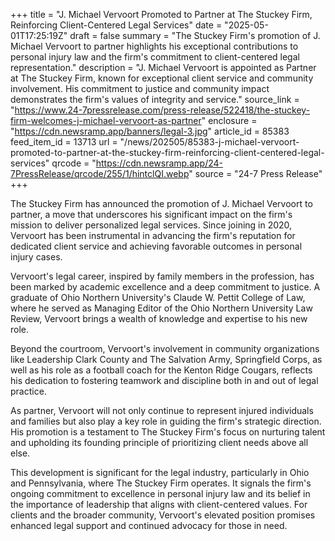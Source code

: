 +++
title = "J. Michael Vervoort Promoted to Partner at The Stuckey Firm, Reinforcing Client-Centered Legal Services"
date = "2025-05-01T17:25:19Z"
draft = false
summary = "The Stuckey Firm's promotion of J. Michael Vervoort to partner highlights his exceptional contributions to personal injury law and the firm's commitment to client-centered legal representation."
description = "J. Michael Vervoort is appointed as Partner at The Stuckey Firm, known for exceptional client service and community involvement. His commitment to justice and community impact demonstrates the firm's values of integrity and service."
source_link = "https://www.24-7pressrelease.com/press-release/522418/the-stuckey-firm-welcomes-j-michael-vervoort-as-partner"
enclosure = "https://cdn.newsramp.app/banners/legal-3.jpg"
article_id = 85383
feed_item_id = 13713
url = "/news/202505/85383-j-michael-vervoort-promoted-to-partner-at-the-stuckey-firm-reinforcing-client-centered-legal-services"
qrcode = "https://cdn.newsramp.app/24-7PressRelease/qrcode/255/1/hintclQI.webp"
source = "24-7 Press Release"
+++

<p>The Stuckey Firm has announced the promotion of J. Michael Vervoort to partner, a move that underscores his significant impact on the firm's mission to deliver personalized legal services. Since joining in 2020, Vervoort has been instrumental in advancing the firm's reputation for dedicated client service and achieving favorable outcomes in personal injury cases.</p><p>Vervoort's legal career, inspired by family members in the profession, has been marked by academic excellence and a deep commitment to justice. A graduate of Ohio Northern University's Claude W. Pettit College of Law, where he served as Managing Editor of the Ohio Northern University Law Review, Vervoort brings a wealth of knowledge and expertise to his new role.</p><p>Beyond the courtroom, Vervoort's involvement in community organizations like Leadership Clark County and The Salvation Army, Springfield Corps, as well as his role as a football coach for the Kenton Ridge Cougars, reflects his dedication to fostering teamwork and discipline both in and out of legal practice.</p><p>As partner, Vervoort will not only continue to represent injured individuals and families but also play a key role in guiding the firm's strategic direction. His promotion is a testament to The Stuckey Firm's focus on nurturing talent and upholding its founding principle of prioritizing client needs above all else.</p><p>This development is significant for the legal industry, particularly in Ohio and Pennsylvania, where The Stuckey Firm operates. It signals the firm's ongoing commitment to excellence in personal injury law and its belief in the importance of leadership that aligns with client-centered values. For clients and the broader community, Vervoort's elevated position promises enhanced legal support and continued advocacy for those in need.</p>